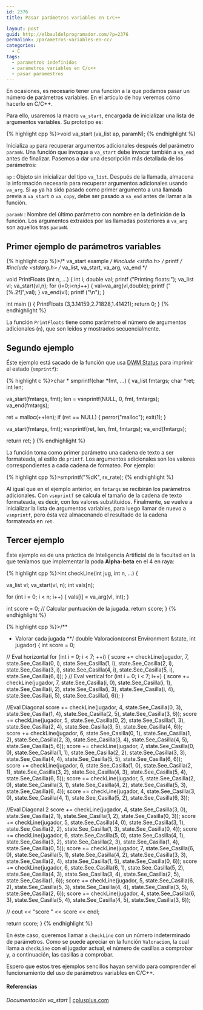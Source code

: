 ```yaml
---
id: 2376
title: Pasar parámetros variables en C/C++

layout: post
guid: http://elbauldelprogramador.com/?p=2376
permalink: /parametros-variables-en-cc/
categories:
  - C
tags:
  - parametros indefinidos
  - parámetros variables en C/c++
  - pasar paramestros
---
```

En ocasiones, es necesario tener una función a la que podamos pasar un número de parámetros variables. En el artículo de hoy veremos cómo hacerlo en C/C++.

<!--more-->

Para ello, usaremos la macro `va_start`, encargada de inicializar una lista de argumentos variables. Su prototipo es:

{% highlight cpp %}>void va_start (va_list ap, paramN);
{% endhighlight %}

Inicializa `ap` para recuperar argumentos adicionales después del parámetro `paramN`. Una función que invoque a `va_start` debe invocar también a `va_end` antes de finalizar. Pasemos a dar una descripción más detallada de los parámetros:

`ap`
:   Objeto sin inicializar del tipo `va_list`. Después de la llamada, almacena la información necesaria para recuperar argumentos adicionales usando `va_arg`. Si `ap` ya ha sido pasado como primer argumento a una llamada previa a `va_start` o `va_copy`, debe ser pasado a `va_end` antes de llamar a la función.

`paramN`
:   Nombre del último parámetro con nombre en la definición de la función. Los argumentos extraídos por las llamadas posteriores a `va_arg` son aquellos tras `paramN`.

## Primer ejemplo de parámetros variables

{% highlight cpp %}>/* va_start example */
#include &lt;stdio.h>      /* printf */
#include &lt;stdarg.h>     /* va_list, va_start, va_arg, va_end */

void PrintFloats (int n, ...)
{
  int i;
  double val;
  printf ("Printing floats:");
  va_list vl;
  va_start(vl,n);
  for (i=0;i&lt;n;i++)
  {
    val=va_arg(vl,double);
    printf (" [%.2f]",val);
  }
  va_end(vl);
  printf ("\n");
}

int main ()
{
  PrintFloats (3,3.14159,2.71828,1.41421);
  return 0;
}
{% endhighlight %}

La función `PrintFloats` tiene como parámetro el número de argumentos adicionales (`n`), que son leídos y mostrados secuencialmente.

## Segundo ejemplo

Éste ejemplo está sacado de la función que usa [DWM Status][1] para imprimir el estado (`smprintf`):

{% highlight c %}>char *
smprintf(char *fmt, ...) {
  va_list fmtargs;
  char *ret;
  int len;

  va_start(fmtargs, fmt);
  len = vsnprintf(NULL, 0, fmt, fmtargs);
  va_end(fmtargs);

  ret = malloc(++len);
  if (ret == NULL) {
    perror("malloc");
    exit(1);
  }

  va_start(fmtargs, fmt);
  vsnprintf(ret, len, fmt, fmtargs);
  va_end(fmtargs);

  return ret;
}
{% endhighlight %}

La función toma como primer parámetro una cadena de texto a ser formateada, al estilo de `printf`. Los argumentos adicionales son los valores correspondientes a cada cadena de formateo. Por ejemplo:

{% highlight cpp %}>smprintf("%dK", rx_rate);
{% endhighlight %}

Al igual que en el ejemplo anterior, en `fmtargs` se recibirán los parámetros adicionales. Con `vsnprintf` se calcula el tamaño de la cadena de texto formateada, es decir, con los valores substituidos. Finalmente, se vuelve a inicializar la lista de argumentos variables, para luego llamar de nuevo a `vsnprintf`, pero ésta vez almacenando el resultado de la cadena formateada en `ret`.

## Tercer ejemplo

Éste ejemplo es de una práctica de Inteligencia Artificial de la facultad en la que teníamos que implementar la poda **Alpha-beta** en el 4 en raya:

{% highlight cpp %}>int checkLine(int jug, int n, ...) {

  va_list vl;
  va_start(vl, n);
  int vals[n];

  for (int i = 0; i &lt; n; i++) {
    vals[i] = va_arg(vl, int);
  }

  int score = 0;
  // Calcular puntuación de la jugada.
  return score;
}
{% endhighlight %}

{% highlight cpp %}>/**
  * Valorar cada jugada
 **/
double Valoracion(const Environment &#038;state, int jugador) {
  int score = 0;

// Eval horizontal
  for (int i = 0; i &lt; 7; ++i) {
    score += checkLine(jugador, 7, state.See_Casilla(0, i),
                       state.See_Casilla(1, i), state.See_Casilla(2, i),
                       state.See_Casilla(3, i), state.See_Casilla(4, i),
                       state.See_Casilla(5, i), state.See_Casilla(6, i));
  }
// Eval vertical
  for (int i = 0; i &lt; 7; i++) {
    score += checkLine(jugador, 7, state.See_Casilla(i, 0),
                       state.See_Casilla(i, 1), state.See_Casilla(i, 2),
                       state.See_Casilla(i, 3), state.See_Casilla(i, 4),
                       state.See_Casilla(i, 5), state.See_Casilla(i, 6));
  }

  //Eval Diagonal
  score += checkLine(jugador, 4, state.See_Casilla(0, 3),
                     state.See_Casilla(1, 4), state.See_Casilla(2, 5),
                     state.See_Casilla(3, 6));
  score += checkLine(jugador, 5, state.See_Casilla(0, 2),
                     state.See_Casilla(1, 3), state.See_Casilla(2, 4),
                     state.See_Casilla(3, 5), state.See_Casilla(4, 6));
  score += checkLine(jugador, 6, state.See_Casilla(0, 1),
                     state.See_Casilla(1, 2), state.See_Casilla(2, 3),
                     state.See_Casilla(3, 4), state.See_Casilla(4, 5),
                     state.See_Casilla(5, 6));
  score += checkLine(jugador, 7, state.See_Casilla(0, 0),
                     state.See_Casilla(1, 1), state.See_Casilla(2, 2),
                     state.See_Casilla(3, 3), state.See_Casilla(4, 4),
                     state.See_Casilla(5, 5), state.See_Casilla(6, 6));
  score += checkLine(jugador, 6, state.See_Casilla(1, 0),
                     state.See_Casilla(2, 1), state.See_Casilla(3, 2),
                     state.See_Casilla(4, 3), state.See_Casilla(5, 4),
                     state.See_Casilla(6, 5));
  score += checkLine(jugador, 5, state.See_Casilla(2, 0),
                     state.See_Casilla(3, 1), state.See_Casilla(4, 2),
                     state.See_Casilla(5, 3), state.See_Casilla(6, 4));
  score += checkLine(jugador, 4, state.See_Casilla(3, 0),
                     state.See_Casilla(4, 1), state.See_Casilla(5, 2),
                     state.See_Casilla(6, 3));

  //Eval Diagonal 2
  score += checkLine(jugador, 4, state.See_Casilla(3, 0),
                     state.See_Casilla(2, 1), state.See_Casilla(1, 2),
                     state.See_Casilla(0, 3));
  score += checkLine(jugador, 5, state.See_Casilla(4, 0),
                     state.See_Casilla(3, 1), state.See_Casilla(2, 2),
                     state.See_Casilla(1, 3), state.See_Casilla(0, 4));
  score += checkLine(jugador, 6, state.See_Casilla(5, 0),
                     state.See_Casilla(4, 1), state.See_Casilla(3, 2),
                     state.See_Casilla(2, 3), state.See_Casilla(1, 4),
                     state.See_Casilla(0, 5));
  score += checkLine(jugador, 7, state.See_Casilla(6, 0),
                     state.See_Casilla(5, 1), state.See_Casilla(4, 2),
                     state.See_Casilla(3, 3), state.See_Casilla(2, 4),
                     state.See_Casilla(1, 5), state.See_Casilla(0, 6));
  score += checkLine(jugador, 6, state.See_Casilla(6, 1),
                     state.See_Casilla(5, 2), state.See_Casilla(4, 3),
                     state.See_Casilla(3, 4), state.See_Casilla(2, 5),
                     state.See_Casilla(1, 6));
  score += checkLine(jugador, 5, state.See_Casilla(6, 2),
                     state.See_Casilla(5, 3), state.See_Casilla(4, 4),
                     state.See_Casilla(3, 5), state.See_Casilla(2, 6));
  score += checkLine(jugador, 4, state.See_Casilla(6, 3),
                     state.See_Casilla(5, 4), state.See_Casilla(4, 5),
                     state.See_Casilla(3, 6));

//  cout &lt;&lt; "score " &lt;&lt; score &lt;&lt; endl;

  return score;
}
{% endhighlight %}

En éste caso, queremos llamar a `checkLine` con un número indeterminado de parámetros. Como se puede apreciar en la función `Valoracion`, la cual llama a `checkLine` con el jugador actual, el número de casillas a comprobar y, a continuación, las casillas a comprobar.

Espero que estos tres ejemplos sencillos hayan servido para comprender el funcionamiento del uso de parámetros variables en C/C++.

#### Referencias

*Documentación va_start* **|** <a href="http://www.cplusplus.com/reference/cstdarg/va_start/" target="_blank">cplusplus.com</a> 



 [1]: http://elbauldelprogramador.com/statuscolor-dwm-6-1/ "Dwm Status"